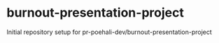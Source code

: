 # burnout-presentation-project

Initial repository setup for pr-poehali-dev/burnout-presentation-project